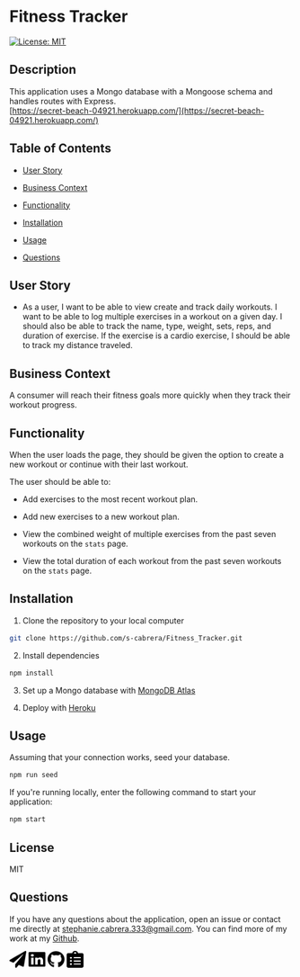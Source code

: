 # Fitness Tracker
[![License: MIT](https://img.shields.io/badge/License-MIT-yellow.svg)](https://opensource.org/licenses/MIT)

## Description 
This application uses a Mongo database with a Mongoose schema and handles routes with Express.  
[https://secret-beach-04921.herokuapp.com/](https://secret-beach-04921.herokuapp.com/)

## Table of Contents 

* [User Story](#user-story)

* [Business Context](#business-context)

* [Functionality](#functionality)

* [Installation](#installation)

* [Usage](#usage)

* [Questions](#questions)

## User Story

* As a user, I want to be able to view create and track daily workouts. I want to be able to log multiple exercises in a workout on a given day. I should also be able to track the name, type, weight, sets, reps, and duration of exercise. If the exercise is a cardio exercise, I should be able to track my distance traveled.

## Business Context

A consumer will reach their fitness goals more quickly when they track their workout progress.

## Functionality

When the user loads the page, they should be given the option to create a new workout or continue with their last workout.

The user should be able to:

  * Add exercises to the most recent workout plan.

  * Add new exercises to a new workout plan.

  * View the combined weight of multiple exercises from the past seven workouts on the `stats` page.

  * View the total duration of each workout from the past seven workouts on the `stats` page.


## Installation
1. Clone the repository to your local computer

```bash
git clone https://github.com/s-cabrera/Fitness_Tracker.git
```

2. Install dependencies
```bash
npm install
```

3. Set up a Mongo database with [MongoDB Atlas](https://www.mongodb.com/cloud/atlas/efficiency?utm_content=controlaterms&utm_source=google&utm_campaign=gs_americas_united_states_search_core_brand_atlas_desktop&utm_term=mongodb%20atlas&utm_medium=cpc_paid_search&utm_ad=e&utm_ad_campaign_id=12212624338&gclid=CjwKCAjwy7CKBhBMEiwA0Eb7aunO0eoHlak6jpPH6XZVEdZGCgStSlhJ2TvVG5Zhqn6roECPOSX4ZhoCeGIQAvD_BwE)

4. Deploy with [Heroku](https://id.heroku.com/login)

## Usage
Assuming that your connection works, seed your database.
```bash
npm run seed
```

If you're running locally, enter the following command to start your application:
```bash
npm start
```


## License
MIT 

## Questions
If you have any questions about the application, open an issue or contact me directly at stephanie.cabrera.333@gmail.com. You can find more of my work at my [Github](https://github.com/s-cabrera/). 

<a href="mailto:stephanie.cabrera.333@gmail.com?"><img src="paper-plane-solid.svg" width="30" height="30"/></a>
<a href="https://www.linkedin.com/in/stephanie-cabrera-809999139/"><img src="linkedin-brands.svg" width="30" height="30"/></a>
<a href="https://github.com/s-cabrera/"><img src="github-brands.svg" width="30" height="30"/></a>
<a href="https://s-cabrera.github.io/Portfolio/"><img src="clipboard-list-solid.svg" width="30" height="30"/></a>
